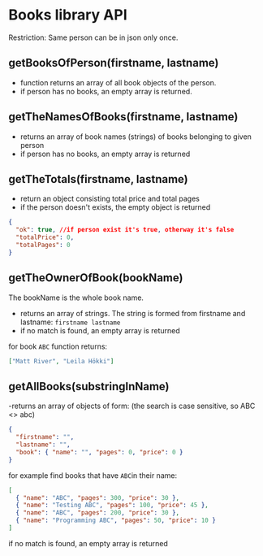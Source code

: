 # Books library API

Restriction: Same person can be in json only once.

## **getBooksOfPerson(firstname, lastname)**

- function returns an array of all book objects of the person.
- if person has no books, an empty array is returned.

## **getTheNamesOfBooks(firstname, lastname)**

- returns an array of book names (strings) of books belonging to given person
- if person has no books, an empty array is returned

## **getTheTotals(firstname, lastname)**

- return an object consisting total price and total pages
- if the person doesn't exists, the empty object is returned

```json
{
  "ok": true, //if person exist it's true, otherway it's false
  "totalPrice": 0,
  "totalPages": 0
}
```

## **getTheOwnerOfBook(bookName)**

The bookName is the whole book name.

- returns an array of strings. The string is formed from firstname and lastname: `firstname lastname`
- if no match is found, an empty array is returned

for book `ABC` function returns:

```json
["Matt River", "Leila Hökki"]
```

## **getAllBooks(substringInName)**

-returns an array of objects of form:
(the search is case sensitive, so ABC <> abc)

```json
{
  "firstname": "",
  "lastname": "",
  "book": { "name": "", "pages": 0, "price": 0 }
}
```

for example find books that have `ABC`in their name:

```json
[
  { "name": "ABC", "pages": 300, "price": 30 },
  { "name": "Testing ABC", "pages": 100, "price": 45 },
  { "name": "ABC", "pages": 200, "price": 30 },
  { "name": "Programming ABC", "pages": 50, "price": 10 }
]
```

if no match is found, an empty array is returned
